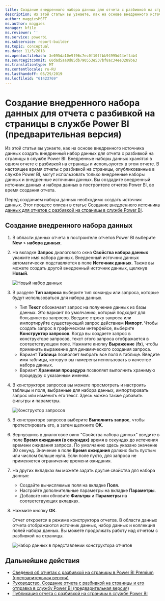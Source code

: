 ```yaml
---
title: Создание внедренного набора данных для отчета с разбивкой на страницы в Power BI (предварительная версия)
description: Из этой статьи вы узнаете, как на основе внедренного источника данных создать внедренный набор данных для отчета с разбивкой на страницы в службе Power BI.
author: maggiesMSFT
ms.author: maggies
manager: kfile
ms.reviewer: ''
ms.service: powerbi
ms.subservice: report-builder
ms.topic: conceptual
ms.date: 11/5/2018
ms.openlocfilehash: 3e095da10e9f96c7ec0f10ffbb94995d44effab4
ms.sourcegitcommit: 60dad5aa0d85db790553e537bf8ac34ee3289ba3
ms.translationtype: MT
ms.contentlocale: ru-RU
ms.lasthandoff: 05/29/2019
ms.locfileid: "61423769"
---
```

# <a name="create-an-embedded-dataset-for-a-paginated-report-in-the-power-bi-service-preview"></a>Создание внедренного набора данных для отчета с разбивкой на страницы в службе Power BI (предварительная версия)

Из этой статьи вы узнаете, как на основе внедренного источника данных создать внедренный набор данных для отчета с разбивкой на страницы в службе Power BI. Внедренные наборы данных хранятся в одном отчете с разбивкой на страницы и используются в этом отчете. В настоящее время отчеты с разбивкой на страницы, опубликованные в службе Power BI, могут использовать только внедренные наборы данных и внедренные источники данных. Вы создадите внедренный источник данных и набора данных в построителе отчетов Power BI, во время создания отчета. 

Перед созданием набора данных необходимо создать источник данных. Этот процесс описан в статье [Создание внедренного источника данных для отчетов с разбивкой на страницы в службе Power BI](paginated-reports-embedded-data-source.md).
  
## <a name="create-an-embedded-dataset"></a>Создание внедренного набора данных
  
1. В области данных отчета в построителе отчетов Power BI выберите **New** > **набора данных**.

1. На вкладке **Запрос** диалогового окна **Свойства набора данных** укажите имя набора данных. Внедренный источник данных автоматически подставляется в поле **Источник данных**. Также вы можете создать другой внедренный источник данных, щелкнув **Новый**.
 
   ![Новый набор данных](media/paginated-reports-create-embedded-dataset/power-bi-paginated-new-dataset.png)  

3. В разделе **Тип запроса** выберите тип команды или запроса, которые будут использоваться для набора данных. 
    - Тип **Текст** обозначает запрос на получение данных из базы данных. Это вариант по умолчанию, который подходит для большинства запросов. Введите строку запроса или импортируйте существующий запрос действием **Импорт**. Чтобы создать запрос в графическом интерфейсе, выберите **Конструктор запросов**. Когда вы создаете запрос в конструкторе запросов, текст этого запроса отображается в соответствующем поле. Нажмите кнопку **Выражение** (**fx**), чтобы применить выражение для динамического создания запроса. 
    - Вариант **Таблица** позволяет выбрать все поля в таблице. Введите имя таблицы, которую вы намерены использовать в качестве набора данных.
    - Вариант **Хранимая процедура** позволяет выполнить хранимую процедуру с указанным именем.

4. В конструкторе запросов вы можете просмотреть и настроить таблицы и поля, выбранные для набора данных, импортировать запрос или изменить его текст. Здесь можно также добавить фильтры и параметры. 

    ![Конструктор запросов](media/paginated-reports-create-embedded-dataset/power-bi-paginated-embedded-dataset-edit-query.png)

5. В конструкторе запросов выберите **Выполнить запрос**, чтобы протестировать его, а затем щелкните **ОК**.

1. Вернувшись в диалоговое окно "Свойства набора данных" введите в поле **Время ожидания (в секундах)** время в секундах до истечения времени ожидания запроса. По умолчанию здесь указано значение 30 секунд. Значение в поле **Время ожидания** должно быть пустым или числом больше нуля. Если поле пусто, для запроса не применяется ограничение времени ожидания.

7.  На других вкладках вы можете задать другие свойства для набора данных:
    - Создайте вычисляемые поля на вкладке **Поля**.
    - Настройте дополнительные параметры на вкладке **Параметры**.
    - Добавьте или обновите **Фильтры** и **Параметры** на соответствующих вкладках.

8. Нажмите кнопку **ОК**.
 
   Отчет откроется в режиме конструктора отчетов. В области данных отчета отображаются источник данных, набор данных и коллекция полей набора данных. Вы можете продолжать работу над отчетом с разбивкой на страницы.  

    ![Набор данных в представлении конструктора отчетов](media/paginated-reports-create-embedded-dataset/power-bi-paginated-embedded-dataset-report-design-view.png) 
 
## <a name="next-steps"></a>Дальнейшие действия 

- [Сведения об отчетах с разбивкой на страницы в Power BI Premium (предварительная версия)](paginated-reports-report-builder-power-bi.md)  
- [Руководство. Создание отчета с разбивкой на страницы и его отправка в службу Power BI (предварительная версия)](paginated-reports-quickstart-aw.md)
- [Публикация отчета с разбивкой на страницы в службе Power BI](paginated-reports-save-to-power-bi-service.md)

